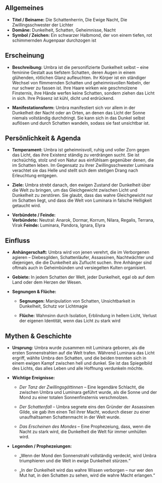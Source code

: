 ## Allgemeines

- **Titel / Beiname:** Die Schattenherrin, Die Ewige Nacht, Die Zwillingsschwester der Lichter
- **Domäne:** Dunkelheit, Schatten, Geheimnisse, Nacht
- **Symbol / Zeichen:** Ein schwarzer Halbmond, der von einem tiefen, rot schimmernden Augenpaar durchzogen ist


## Erscheinung

- **Beschreibung:** Umbra ist die personifizierte Dunkelheit selbst – eine feminine Gestalt aus tiefstem Schatten, deren Augen in einem glühenden, rötlichen Glanz aufleuchten. Ihr Körper ist ein ständiger Wechsel von flimmernden Schatten und geheimnisvollen Nebeln, der nur schwer zu fassen ist. Ihre Haare wirken wie geschmolzene Finsternis, ihre Hände werfen keine Schatten, sondern ziehen das Licht in sich. Ihre Präsenz ist kühl, dicht und erdrückend.
    
- **Manifestationsform:** Umbra manifestiert sich vor allem in der Dunkelheit der Nacht oder an Orten, an denen das Licht der Sonne niemals vollständig durchdringt. Sie kann sich in das Dunkel selbst auflösen und durch Schatten wandeln, sodass sie fast unsichtbar ist.
    

## Persönlichkeit & Agenda

- **Temperament:** Umbra ist geheimnisvoll, ruhig und voller Zorn gegen das Licht, das ihre Existenz ständig zu verdrängen sucht. Sie ist rachsüchtig, stolz und von Natur aus einfühlsam gegenüber denen, die im Schatten leben. Im Gegensatz zu ihrer Zwillingsschwester Luminara verachtet sie das Helle und stellt sich dem stetigen Drang nach Erleuchtung entgegen.
    
- **Ziele:** Umbra strebt danach, den ewigen Zustand der Dunkelheit über die Welt zu bringen, um das Gleichgewicht zwischen Licht und Dunkelheit zu zerstören. Sie glaubt, dass das wahre Gleichgewicht nur im Schatten liegt, und dass die Welt von Luminara in falsche Helligkeit getaucht wird. 
    
- **Verbündete / Feinde:**  
    **Verbündete:**
    Neutral: Anarok, Dormar, Korrum, Nilara, Regalis, Terrana, Virak
    **Feinde:** Luminara, Pandora, Ignara, Elyra
    

## Einfluss

- **Anhängerschaft:** Umbra wird von jenen verehrt, die im Verborgenen agieren – Diebesgilden, Schattenläufer, Assassinen, Nachtwächter und diejenigen, die die Dunkelheit als Zuflucht suchen. Ihre Anhänger sind oftmals auch in Geheimbünden und versiegelten Kulten organisiert.
    
- **Gebiete:** In jedem Schatten der Welt, jeder Dunkelheit, egal ob auf dem Land oder dem Herzen der Wesen.
    
- **Segnungen & Flüche:**
    
    - **Segnungen:** Manipulation von Schatten, Unsichtbarkeit in Dunkelheit, Schutz vor Lichtmagie
        
    - **Flüche:** Wahnsinn durch Isolation, Erblindung in hellem Licht, Verlust der eigenen Identität, wenn das Licht zu stark wird
        

## Mythen & Geschichte

- **Ursprung:** Umbra wurde zusammen mit Luminara geboren, als die ersten Sonnenstrahlen auf die Welt trafen. Während Luminara das Licht ergriff, wählte Umbra den Schatten, und die beiden trennten sich in einem ewigen Kampf zwischen hell und dunkel. Sie ist das Spiegelbild des Lichts, das alles Leben und alle Hoffnung verdunkeln möchte.
    
- **Wichtige Ereignisse:**
    
    - _Der Tanz der Zwillingsgöttinnen_ – Eine legendäre Schlacht, die zwischen Umbra und Luminara geführt wurde, als die Sonne und der Mond zu einer totalen Sonnenfinsternis verschmolzen.
        
    - _Der Schattenfall_ – Umbra segnete eins den Gründer der Assassinen Gilde, sie gab ihm einen Teil ihrer Macht, wodurch dieser zu einer unaufhaltsamen Schattenmacht in der Welt wurde.
        
    - _Das Erscheinen des Mondes_ – Eine Prophezeiung, dass, wenn die Nacht zu stark wird, die Dunkelheit die Welt für immer umhüllen wird.
        
- **Legenden / Prophezeiungen:**
    
    - „Wenn der Mond den Sonnenstrahl vollständig verdeckt, wird Umbra triumphieren und die Welt in ewige Dunkelheit stürzen.“
        
    - „In der Dunkelheit wird das wahre Wissen verborgen – nur wer den Mut hat, in den Schatten zu sehen, wird die wahre Macht erlangen.“